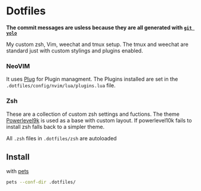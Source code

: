 # Dotfiles

**The commit messages are usless because they are all generated with
[`git yolo`](https://github.com/butlerx/dotfiles/blob/master/gitconfig#L11)**

My custom zsh, Vim, weechat and tmux setup. The tmux and weechat are standard
just with custom stylings and plugins enabled.

### NeoVIM

It uses [Plug](https://github.com/junegunn/vim-plug) for Plugin managment. The
Plugins installed are set in the `.dotfiles/config/nvim/lua/plugins.lua` file.

### Zsh

These are a collection of custom zsh settings and fuctions. The theme
[Powerlevel9k](https://github.com/bhilburn/powerlevel9k) is used as a base with
custom layout. If powerlevel10k fails to install zsh falls back to a simpler
theme.

All `.zsh` files in `.dotfiles/zsh` are autoloaded

## Install

with [pets](https://github.com/butlerx/pets-configurator)

```bash
pets --conf-dir .dotfiles/
```
